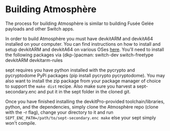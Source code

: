 # Building Atmosphère
The process for building Atmosphère is similar to building Fusée Gelée payloads and other Switch apps.

In order to build Atmosphère you must have devkitARM and devkitA64 installed on your computer. You can find instructions on how to install and setup devkitARM and devkitA64 on various OSes [here](https://devkitpro.org/wiki/Getting_Started). You'll need to install the following packages via (dkp-)pacman: switch-dev switch-freetype devkitARM devkitarm-rules

sept requires you have python installed with the pycrypto and pycryptodome PyPi packages (pip install pycrypto pycryptodome). You may also want to install the zip package from your package manager of choice to support the `make dist` recipe. Also make sure you harvest a sept-secondary.enc and put it in the sept folder in the cloned git.

Once you have finished installing the devkitPro-provided toolchain/libraries, python, and the dependencies, simply clone the Atmosphère repo (clone with the -r flag), change your directory to it and run `SEPT_ENC_PATH=/path/to/sept-secondary.enc make` else your sept simply won't compile.
